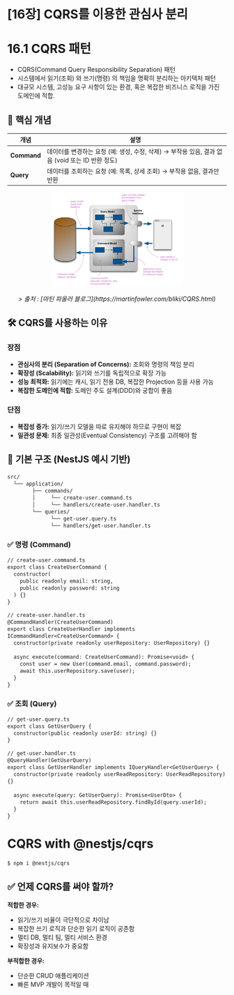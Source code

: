 # [16장] CQRS를 이용한 관심사 분리

# 16.1 CQRS 패턴

- CQRS(Command Query Responsibility Separation) 패턴
- 시스템에서 읽기(조회) 와 쓰기(명령) 의 책임을 명확히 분리하는 아키텍처 패턴
- 대규모 시스템, 고성능 요구 사항이 있는 환경, 혹은 복잡한 비즈니스 로직을 가진 도메인에 적합.

## 🧩 핵심 개념

| 개념        | 설명                                                                                            |
| ----------- | ----------------------------------------------------------------------------------------------- |
| **Command** | 데이터를 변경하는 요청 (예: 생성, 수정, 삭제) → 부작용 있음, 결과 없음 (void 또는 ID 반환 정도) |
| **Query**   | 데이터를 조회하는 요청 (예: 목록, 상세 조회) → 부작용 없음, 결과만 반환                         |

<p align="center">
 <img width=300 src="../../assets/kmj/5/image.png" > 
 <p align="center"><em> > 출처 : [마틴 파울러 블로그](https://martinfowler.com/bliki/CQRS.html)</em></p>
  </p> 


## 🛠️ CQRS를 사용하는 이유

### 장점

- **관심사의 분리 (Separation of Concerns):** 조회와 명령의 책임 분리
- **확장성 (Scalability):** 읽기와 쓰기를 독립적으로 확장 가능
- **성능 최적화:** 읽기에는 캐시, 읽기 전용 DB, 복잡한 Projection 등을 사용 가능
- **복잡한 도메인에 적합:** 도메인 주도 설계(DDD)와 궁합이 좋음

### 단점

- **복잡성 증가:** 읽기/쓰기 모델을 따로 유지해야 하므로 구현이 복잡
- **일관성 문제:** 최종 일관성(Eventual Consistency) 구조를 고려해야 함

## 🧱 기본 구조 (NestJS 예시 기반)

```
src/
  └── application/
        ├── commands/
        │     └── create-user.command.ts
        │     └── handlers/create-user.handler.ts
        └── queries/
              └── get-user.query.ts
              └── handlers/get-user.handler.ts
```

### ✅ 명령 (Command)

```tsx
// create-user.command.ts
export class CreateUserCommand {
  constructor(
    public readonly email: string,
    public readonly password: string
  ) {}
}
```

```tsx
// create-user.handler.ts
@CommandHandler(CreateUserCommand)
export class CreateUserHandler implements ICommandHandler<CreateUserCommand> {
  constructor(private readonly userRepository: UserRepository) {}

  async execute(command: CreateUserCommand): Promise<void> {
    const user = new User(command.email, command.password);
    await this.userRepository.save(user);
  }
}
```

### ✅ 조회 (Query)

```tsx
// get-user.query.ts
export class GetUserQuery {
  constructor(public readonly userId: string) {}
}
```

```tsx
// get-user.handler.ts
@QueryHandler(GetUserQuery)
export class GetUserHandler implements IQueryHandler<GetUserQuery> {
  constructor(private readonly userReadRepository: UserReadRepository) {}

  async execute(query: GetUserQuery): Promise<UserDto> {
    return await this.userReadRepository.findById(query.userId);
  }
}
```

# CQRS with @nestjs/cqrs

```bash
$ npm i @nestjs/cqrs
```

## ✅ 언제 CQRS를 써야 할까?

**적합한 경우:**

- 읽기/쓰기 비율이 극단적으로 차이남
- 복잡한 쓰기 로직과 단순한 읽기 로직이 공존함
- 멀티 DB, 멀티 팀, 멀티 서비스 환경
- 확장성과 유지보수가 중요함

**부적합한 경우:**

- 단순한 CRUD 애플리케이션
- 빠른 MVP 개발이 목적일 때
